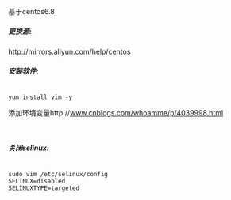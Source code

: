 基于centos6.8
<h5>更换源:</h5>http://mirrors.aliyun.com/help/centos
<br/>
<h5>安装软件:</h5>
<pre><code>
yum install vim -y
</code></pre>

添加环境变量http://www.cnblogs.com/whoamme/p/4039998.html



<br/>
<h5>关闭selinux:</h5>
<pre><code>
sudo vim /etc/selinux/config  
SELINUX=disabled  
SELINUXTYPE=targeted  
</code></pre>
